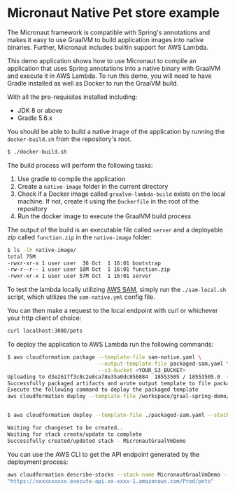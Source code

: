 # Micronaut Native Pet store example  

The Micronaut framework is compatible with Spring's annotations and makes it easy to use GraalVM to build application images into native binaries. Further, Micronaut includes builtin support for AWS Lambda.

This demo application shows how to use Micronaut to compile an application that uses Spring annotations into a native binary with GraalVM and execute it in AWS Lambda. To run this demo, you will need to have Gradle installed as well as Docker to run the GraalVM build.

With all the pre-requisites installed including:

* JDK 8 or above
* Gradle 5.6.x
 
You should be able to build a native image of the application by running the `docker-build.sh` from the repository's root.

```bash
$ ./docker-build.sh
```

The build process will perform the following tasks:
1. Use gradle to compile the application
2. Create a `native-image` folder in the current directory
3. Check if a Docker image called `graalvm-lambda-build` exists on the local machine. If not, create it using the `Dockerfile` in the root of the repository
4. Run the docker image to execute the GraalVM build process

The output of the build is an executable file called `server` and a deployable zip called `function.zip` in the `native-image` folder:

```bash
$ ls -lh native-image/
total 75M
-rwxr-xr-x 1 user user  36 Oct  1 16:01 bootstrap
-rw-r--r-- 1 user user 18M Oct  1 16:01 function.zip
-rwxr-xr-x 1 user user 57M Oct  1 16:01 server
```

To test the lambda locally utilizing [AWS SAM](https://aws.amazon.com/serverless/sam/), simply run the `./sam-local.sh` script, which utilizes the `sam-native.yml` config file.

You can then make a request to the local endpoint with curl or whichever your http client of choice:
```bash
curl localhost:3000/pets
```

To deploy the application to AWS Lambda run the following commands:

```bash
$ aws cloudformation package --template-file sam-native.yaml \
                             --output-template-file packaged-sam.yaml \
                             --s3-bucket <YOUR_S3_BUCKET>
Uploading to d3e2617f3c8c2e8ca78e35a0dc856884  18553505 / 18553505.0  (100.00%)
Successfully packaged artifacts and wrote output template to file packaged-sam.yaml.
Execute the following command to deploy the packaged template
aws cloudformation deploy --template-file /workspace/graal-spring-demo/packaged-sam.yaml --stack-name <YOUR STACK NAME>


$ aws cloudformation deploy --template-file ./packaged-sam.yaml --stack-name MicronautGraalVmDemo --capabilities CAPABILITY_IAM

Waiting for changeset to be created..
Waiting for stack create/update to complete
Successfully created/updated stack - MicronautGraalVmDemo
```

You can use the AWS CLI to get the API endpoint generated by the deployment process:

```bash
aws cloudformation describe-stacks --stack-name MicronautGraalVmDemo --query Stacks[0].Outputs[0].OutputValue
"https://xxxxxxxxxx.execute-api.xx-xxxx-1.amazonaws.com/Prod/pets"
```
